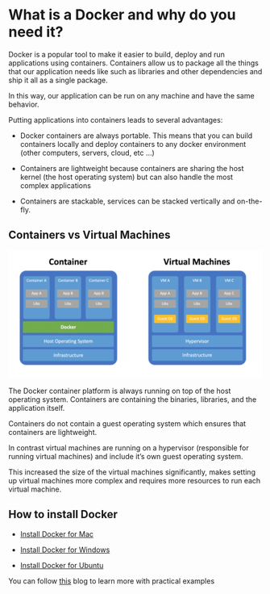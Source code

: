 # What is a Docker and why do you need it?

Docker is a popular tool to make it easier to build, deploy and run applications using containers. Containers allow us to package all the things that our application needs like such as libraries and other dependencies and ship it all as a single package.

In this way, our application can be run on any machine and have the same behavior.

Putting applications into containers leads to several advantages:

 * Docker containers are always portable. This means that you can build containers locally and deploy containers to any docker environment (other computers, servers, cloud, etc …)

 * Containers are lightweight because containers are sharing the host kernel (the host operating system) but can also handle the most complex applications

 * Containers are stackable, services can be stacked vertically and on-the-fly.

## Containers vs Virtual Machines

  ![Containers vs Virtual Machines](./images/CV.PNG)

The Docker container platform is always running on top of the host operating system. Containers are containing the binaries, libraries, and the application itself.

Containers do not contain a guest operating system which ensures that containers are lightweight.

In contrast virtual machines are running on a hypervisor (responsible for running virtual machines) and include it’s own guest operating system.

This increased the size of the virtual machines significantly, makes setting up virtual machines more complex and requires more resources to run each virtual machine.

## How to install Docker

* [Install Docker for Mac](https://docs.docker.com/docker-for-mac/install/)

* [Install Docker for Windows](https://docs.docker.com/docker-for-windows/install/)

* [Install Docker for Ubuntu](https://docs.docker.com/engine/install/ubuntu/)

You can follow [this](https://medium.com/codingthesmartway-com-blog/docker-beginners-guide-part-1-images-containers-6f3507fffc98) blog to learn more with practical examples






